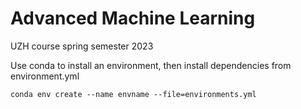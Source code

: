 # Advanced Machine Learning
UZH course spring semester 2023

Use conda to install an environment, then install dependencies from environment.yml
```
conda env create --name envname --file=environments.yml
```
